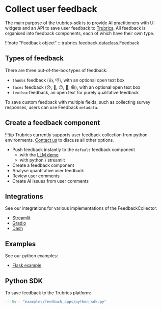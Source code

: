 # Collect user feedback

The main purpose of the trubrics-sdk is to provide AI practitioners with UI widgets and an API to save user feedback to [Trubrics](https://trubrics.streamlit.app/). All feedback is organised into feedback components, each of which have their own type.


!!!note "Feedback object"
    :::trubrics.feedback.dataclass.Feedback


## Types of feedback
There are three out-of-the-box types of feedback:

- `thumbs` feedback (👍, 👎), with an optional open text box
- `faces` feedback (😞, 🙁, 😐, 🙂, 😀), with an optional open text box
- `textbox` feedback, an open text for purely qualitative feedback

To save custom feedback with multiple fields, such as collecting survey responses, users can use Feedback `metadata`.

## Create a feedback component

!!!tip
    Trubrics currently supports user feedback collection from python environments. [Contact us](https://trubrics.com/contact-us/) to discuss all other options.

- Push feedback instantly to the `default` feedback component
    - with the [LLM demo](https://trubrics-llm-example.streamlit.app/)
    - with python / streamlit
- Create a feedback component
- Analyse quantitative user feedback
- Review user comments
- Create AI issues from user comments

## Integrations

See our integrations for various implementations of the FeedbackCollector:

- [Streamlit](./streamlit.md)
- [Gradio](./gradio.md)
- [Dash](./dash.md)

## Examples

See our python examples:

- [Flask example](./flask_example.md)

## Python SDK

To save feedback to the Trubrics platform:

```python
---8<-- "examples/feedback_apps/python_sdk.py"
```
